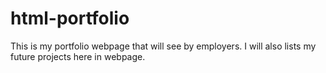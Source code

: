 # html-portfolio
This is my portfolio webpage that will see by employers. I will also lists my future projects here in webpage.
